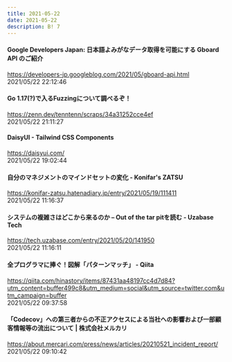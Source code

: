 ```yaml
---
title: 2021-05-22
date: 2021-05-22
description: B! 7
---
```


#### Google Developers Japan: 日本語よみがなデータ取得を可能にする Gboard API のご紹介
https://developers-jp.googleblog.com/2021/05/gboard-api.html<br>
2021/05/22 22:12:46<br>


#### Go 1.17(?)で入るFuzzingについて調べるぞ！
https://zenn.dev/tenntenn/scraps/34a31252cce4ef<br>
2021/05/22 21:11:27<br>


#### DaisyUI - Tailwind CSS Components
https://daisyui.com/<br>
2021/05/22 19:02:44<br>


#### 自分のマネジメントのマインドセットの変化 - Konifar's ZATSU
https://konifar-zatsu.hatenadiary.jp/entry/2021/05/19/111411<br>
2021/05/22 11:16:37<br>


#### システムの複雑さはどこから来るのか – Out of the tar pitを読む - Uzabase Tech
https://tech.uzabase.com/entry/2021/05/20/141950<br>
2021/05/22 11:16:11<br>


#### 全プログラマに捧ぐ！図解「パターンマッチ」 - Qiita
https://qiita.com/hinastory/items/87431aa48197cc4d7d84?utm_content=buffer499c8&utm_medium=social&utm_source=twitter.com&utm_campaign=buffer<br>
2021/05/22 09:37:58<br>


#### 「Codecov」への第三者からの不正アクセスによる当社への影響および一部顧客情報等の流出について | 株式会社メルカリ
https://about.mercari.com/press/news/articles/20210521_incident_report/<br>
2021/05/22 09:10:42<br>


